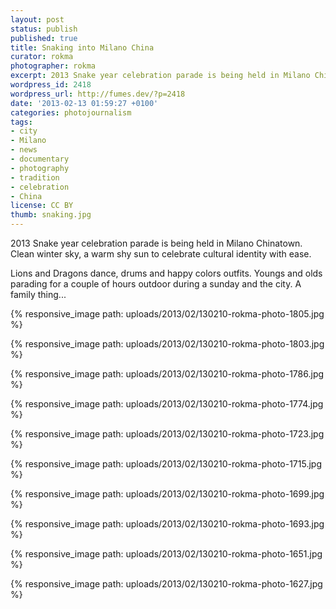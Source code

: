 ```yaml
---
layout: post
status: publish
published: true
title: Snaking into Milano China
curator: rokma
photographer: rokma
excerpt: 2013 Snake year celebration parade is being held in Milano Chinatown.
wordpress_id: 2418
wordpress_url: http://fumes.dev/?p=2418
date: '2013-02-13 01:59:27 +0100'
categories: photojournalism
tags:
- city
- Milano
- news
- documentary
- photography
- tradition
- celebration
- China
license: CC BY
thumb: snaking.jpg
---
```


2013 Snake year celebration parade is being held in Milano Chinatown. Clean winter sky, a warm shy sun to celebrate cultural identity with ease.

Lions and Dragons dance, drums and happy colors outfits. Youngs and olds parading for a couple of hours outdoor during a sunday and the city. A family thing... 


{% responsive_image path: uploads/2013/02/130210-rokma-photo-1805.jpg %}

{% responsive_image path: uploads/2013/02/130210-rokma-photo-1803.jpg %}

{% responsive_image path: uploads/2013/02/130210-rokma-photo-1786.jpg %}

{% responsive_image path: uploads/2013/02/130210-rokma-photo-1774.jpg %}

{% responsive_image path: uploads/2013/02/130210-rokma-photo-1723.jpg %}

{% responsive_image path: uploads/2013/02/130210-rokma-photo-1715.jpg %}

{% responsive_image path: uploads/2013/02/130210-rokma-photo-1699.jpg %}

{% responsive_image path: uploads/2013/02/130210-rokma-photo-1693.jpg %}

{% responsive_image path: uploads/2013/02/130210-rokma-photo-1651.jpg %}

{% responsive_image path: uploads/2013/02/130210-rokma-photo-1627.jpg %}


